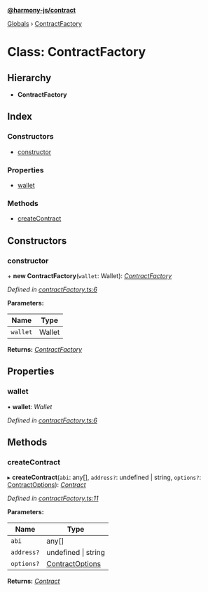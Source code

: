 **[@harmony-js/contract](../README.md)**

[Globals](../README.md) › [ContractFactory](contractfactory.md)

# Class: ContractFactory

## Hierarchy

* **ContractFactory**

## Index

### Constructors

* [constructor](contractfactory.md#constructor)

### Properties

* [wallet](contractfactory.md#wallet)

### Methods

* [createContract](contractfactory.md#createcontract)

## Constructors

###  constructor

\+ **new ContractFactory**(`wallet`: Wallet): *[ContractFactory](contractfactory.md)*

*Defined in [contractFactory.ts:6](https://github.com/FireStack-Lab/Harmony-sdk-core/blob/17ca408/packages/harmony-contract/src/contractFactory.ts#L6)*

**Parameters:**

Name | Type |
------ | ------ |
`wallet` | Wallet |

**Returns:** *[ContractFactory](contractfactory.md)*

## Properties

###  wallet

• **wallet**: *Wallet*

*Defined in [contractFactory.ts:6](https://github.com/FireStack-Lab/Harmony-sdk-core/blob/17ca408/packages/harmony-contract/src/contractFactory.ts#L6)*

## Methods

###  createContract

▸ **createContract**(`abi`: any[], `address?`: undefined | string, `options?`: [ContractOptions](../interfaces/contractoptions.md)): *[Contract](contract.md)*

*Defined in [contractFactory.ts:11](https://github.com/FireStack-Lab/Harmony-sdk-core/blob/17ca408/packages/harmony-contract/src/contractFactory.ts#L11)*

**Parameters:**

Name | Type |
------ | ------ |
`abi` | any[] |
`address?` | undefined \| string |
`options?` | [ContractOptions](../interfaces/contractoptions.md) |

**Returns:** *[Contract](contract.md)*